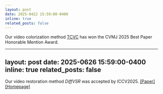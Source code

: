 ```yaml
---
layout: post
date: 2025-0422 15:59:00-0400
inline: true
related_posts: false
---
```


Our video colorization method [TCVC](https://github.com/lyh-18/TCVC-Temporally-Consistent-Video-Colorization) has won the CVMJ 2025 Best Paper Honorable Mention Award.

---
layout: post
date: 2025-0626 15:59:00-0400
inline: true
related_posts: false
---

Our video restoration method *DiffVSR* was accepted by ICCV2025. [[Paper]](https://arxiv.org/abs/2501.10110) [[Homepage]](https://xh9998.github.io/DiffVSR-project/)